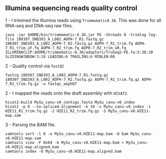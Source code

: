 ## Illumina sequencing reads quality control

1 - I trimmed the Illumina reads using `Trimmomatic0.36`. This was done for all RNA-seq and DNA-seq raw files. 
```ShellSession
java -jar $HOME/bin/trimmomatic-0.36.jar PE -threads 8 -trimlog log-file 180307_SND393_A_L002_AOPH-7_R1.fastq.gz 180307_SND393_A_L002_AOPH-7_R2.fastq.gz AOPH-7_R1_trim.fq AOPH-7_R1_trim_uF.fq AOPH-7_R2_trim.fq AOPH-7_R2_trim_uR.fq ILLUMINACLIP:$HOME/trimmomatic-0.36/adapters/TruSeq2-PE.fa:5:30:10 SLIDINGWINDOW:3:18 LEADING:6 TRAILING:6 MINLEN:60
```

2 - Quality control via `fastQC`
```ShellSession
fastcq 180307_SND393_A_L002_AOPH-7_R1.fastq.gz 180307_SND393_A_L002_AOPH-7_R2.fastq.gz AOPH-7_R1_trim.fq.gz AOPH-7_R2_trim.fq.gz -o fastqc_aoph07
```

2 - I mapped the reads onto the draft assembly with `HISAT2`.
```ShellSession
hisat2-build MySu_canu-v0_contigs.fasta MySu_canu-v0_index
hisat2 -p 8 --no-spliced-alignment -k 10 -x MySu_canu-v0_index -1 HZE11_R1_trim.fq.gz -2 HZE11_R2_trim.fq.gz -S MySu_canu-v0.HZE11-map.sam
```
3 - Parsing the BAM file. 
```ShellSession
samtools sort -l 0 -o MySu_canu-v0.HZE11-map.bam -O bam MySu_canu-v0.HZE11-map.sam
samtools view -F 0x04 -b MySu_canu-v0.HZE11-map.bam > MySu_canu-v0.HZE11-map.aligned.bam
samtools index -b MySu_canu-v0.HZE11-map.aligned.bam
```
